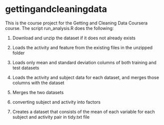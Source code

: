# gettingandcleaningdata
This is the course project for the Getting and Cleaning Data Coursera course. The script run_analysis.R does the following:

1. Download and unzip the dataset if it does not already exists

2. Loads the activity and feature from the existing files in the unzipped folder

3. Loads only mean and standard deviation columns of both training and test datasets

4. Loads the activity and subject data for each dataset, and merges those columns with the dataset

5. Merges the two datasets

6. converting subject and activity into factors

7. Creates a dataset that consists of the mean of each variable for each subject and activity pair in tidy.txt file
